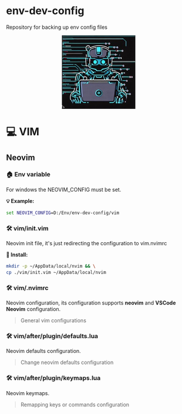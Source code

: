 # env-dev-config

Repository for backing up env config files

<p align="center">
  <img src="./img/robot-dev.jpg" />
</p>

# 💻 VIM

## Neovim

### 🏠 Env variable

For windows the NEOVIM_CONFIG must be set.

**💡 Example:**

```cmd
set NEOVIM_CONFIG=D:/Env/env-dev-config/vim
```

### 🛠️ vim/init.vim

Neovim init file, it's just redirecting the configuration to vim\.nvimrc

**🧰 Install:**

```bash
mkdir -p ~/AppData/local/nvim && \
cp ./vim/init.vim ~/AppData/local/nvim
```

### 🛠️ vim/.nvimrc

Neovim configuration, its configuration supports **neovim** and **VSCode Neovim** configuration.

> General vim configurations

### 🛠️ vim/after/plugin/defaults.lua

Neovim defaults configuration.

> Change neovim defaults configuration

### 🛠️ vim/after/plugin/keymaps.lua

Neovim keymaps.

> Remapping keys or commands configuration
